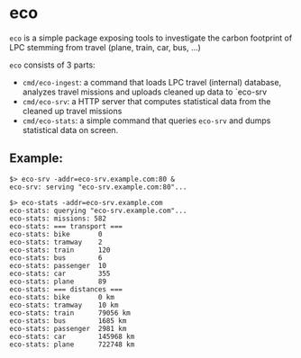 # eco

`eco` is a simple package exposing tools to investigate the carbon footprint of LPC stemming from travel (plane, train, car, bus, ...)

`eco` consists of 3 parts:

- `cmd/eco-ingest`: a command that loads LPC travel (internal) database, analyzes travel missions and uploads cleaned up data to `eco-srv
- `cmd/eco-srv`: a HTTP server that computes statistical data from the cleaned up travel missions
- `cmd/eco-stats`: a simple command that queries `eco-srv` and dumps statistical data on screen.

## Example:

```
$> eco-srv -addr=eco-srv.example.com:80 &
eco-srv: serving "eco-srv.example.com:80"...

$> eco-stats -addr=eco-srv.example.com
eco-stats: querying "eco-srv.example.com"...
eco-stats: missions: 582
eco-stats: === transport ===
eco-stats: bike       0
eco-stats: tramway    2
eco-stats: train      120
eco-stats: bus        6
eco-stats: passenger  10
eco-stats: car        355
eco-stats: plane      89
eco-stats: === distances ===
eco-stats: bike       0 km
eco-stats: tramway    10 km
eco-stats: train      79056 km
eco-stats: bus        1685 km
eco-stats: passenger  2981 km
eco-stats: car        145968 km
eco-stats: plane      722748 km
```

